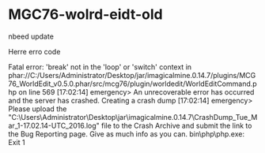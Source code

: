 # MGC76-wolrd-eidt-old
nbeed update

Herre erro code

Fatal error: 'break' not in the 'loop' or 'switch' context in phar://C:/Users/Administrator/Desktop/jar/imagicalmine.0.14.7/plugins/MCG76_WorldEdit_v0.5.0.phar/src/mcg76/plugin/worldedit/WorldEditCommand.php on line 569
[17:02:14] emergency> An unrecoverable error has occurred and the server has crashed. Creating a crash dump
[17:02:14] emergency> Please upload the "C:\Users\Administrator\Desktop\jar\imagicalmine.0.14.7\CrashDump_Tue_Mar_1-17.02.14-UTC_2016.log" file to the Crash Archive and submit the link to the Bug Reporting page. Give as much info as you can.
bin\php\php.exe: Exit 1
